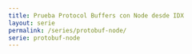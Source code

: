 ```yaml
---
title: Prueba Protocol Buffers con Node desde IDX
layout: serie
permalink: /series/protobuf-node/
serie: protobuf-node
---
```


